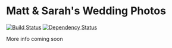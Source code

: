 Matt & Sarah's Wedding Photos
=============================

[![Build Status](https://secure.travis-ci.org/mattclements/Wedding-Photos.png)](http://travis-ci.org/mattclements/Wedding-Photos) [![Dependency Status](https://gemnasium.com/mattclements/Wedding-Photos.png)](https://gemnasium.com/mattclements/Wedding-Photos)

More info coming soon